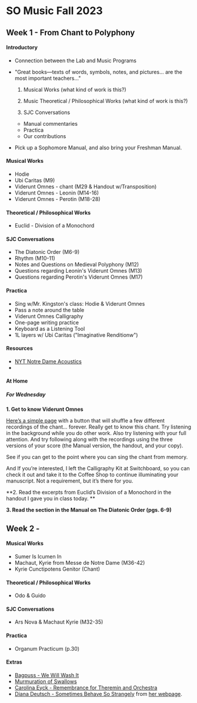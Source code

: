 #  SO Music Fall 2023



## Week 1 - From Chant to Polyphony



#### Introductory

- Connection between the Lab and Music Programs
- "Great books—texts of words, symbols, notes, and pictures... are the most important teachers..."
  1. Musical Works (what kind of work is this?)
  
  2. Music Theoretical / Philosophical Works (what kind of work is this?)
  
  3. SJC Conversations
  
  - Manual commentaries
  - Practica
  - Our contributions
- Pick up a Sophomore Manual, and also bring your Freshman Manual.



#### Musical Works

- Hodie 
- Ubi Caritas (M9)
- Viderunt Omnes - chant (M29 & Handout w/Transposition)
- Viderunt Omnes - Leonin (M14-16)
- Viderunt Omnes - Perotin (M18-28)



#### Theoretical / Philosophical Works

- Euclid - Division of a Monochord




#### SJC Conversations

- The Diatonic Order (M6-9)
- Rhythm (M10-11)
- Notes and Questions on Medieval Polyphony (M12)
- Questions regarding Leonin's Viderunt Omnes (M13)
- Questions regarding Perotin's Viderunt Omnes (M17)



#### Practica

- Sing w/Mr. Kingston's class: Hodie & Viderunt Omnes
- Pass a note around the table
- Viderunt Omnes Calligraphy
- One-page writing practice
- Keyboard as a Listening Tool
- 1L layers w/ Ubi Caritas ("Imaginative Renditionw")

#### Resources

- [NYT Notre Dame Acoustics](https://www.nytimes.com/interactive/2023/03/03/magazine/notre-dame-cathedral-acoustics-sound.html)
- 



#### At Home

##### For Wednesday

**1. Get to know Viderunt Omnes**

[Here’s a simple page](https://davidforrest.github.io/SJC_Music/viderunt_aeterna) with a button that will shuffle a few different recordings of the chant... forever. Really get to know this chant. Try listening in the background while you do other work. Also try listening with your full attention. And try following along with the recordings using the three versions of your score (the Manual version, the handout, and your copy).

See if you can get to the point where you can sing the chant from memory.

And If you’re interested, I left the Calligraphy Kit at Switchboard, so you can check it out and take it to the Coffee Shop to continue illuminating your manuscript. Not a requirement, but it’s there for you.

**2. Read the excerpts from Euclid’s Division of a Monochord in the handout I gave you in class today. **

**3. Read the section in the Manual on The Diatonic Order (pgs. 6-9)**


## Week 2 - 


#### Musical Works

- Sumer Is Icumen In
- Machaut, Kyrie from Messe de Notre Dame (M36-42)
- Kyrie Cunctipotens Genitor (Chant) 

#### Theoretical / Philosophical Works

- Odo & Guido

#### SJC Conversations

- Ars Nova & Machaut Kyrie (M32-35)

#### Practica

- Organum Practicum (p.30) 

#### Extras

- [Bagpuss - We Will Wash It](https://www.youtube.com/watch?v=WVzAJbEkyyU)
- [Murmuration of Swallows](https://www.youtube.com/watch?v=VBjxsKNIHD8)
- [Carolina Eyck - Remembrance for Theremin and Orchestra](https://www.youtube.com/watch?v=QQCcDh3QmGU)
- [Diana Deutsch - Sometimes Behave So Strangely](http://philomel.com/asa156th/mp3/Sound_Demo_1.mp3) from [her webpage](https://deutsch.ucsd.edu/psychology/pages.php?i=212).